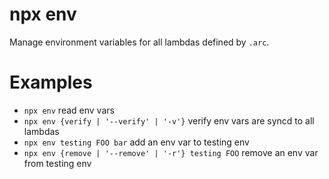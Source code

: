 # npx env

Manage environment variables for all lambdas defined by `.arc`.

# Examples

- `npx env` read env vars
- `npx env {verify | '--verify' | '-v'}` verify env vars are syncd to all lambdas
- `npx env testing FOO bar` add an env var to testing env
- `npx env {remove | '--remove' | '-r'} testing FOO` remove an env var from testing env

